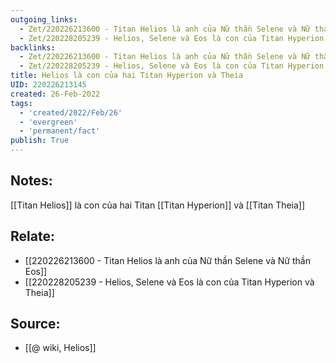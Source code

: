 ```yaml
---
outgoing_links:
  - Zet/220226213600 - Titan Helios là anh của Nữ thần Selene và Nữ thần Eos
  - Zet/220228205239 - Helios, Selene và Eos là con của Titan Hyperion và Theia
backlinks:
  - Zet/220226213600 - Titan Helios là anh của Nữ thần Selene và Nữ thần Eos
  - Zet/220228205239 - Helios, Selene và Eos là con của Titan Hyperion và Theia
title: Helios là con của hai Titan Hyperion và Theia
UID: 220226213145
created: 26-Feb-2022
tags:
  - 'created/2022/Feb/26'
  - 'evergreen'
  - 'permanent/fact'
publish: True
---
```

## Notes:
[[Titan Helios]] là con của hai Titan [[Titan Hyperion]] và [[Titan Theia]]
## Relate:
- [[220226213600 - Titan Helios là anh của Nữ thần Selene và Nữ thần Eos]]
- [[220228205239 - Helios, Selene và Eos là con của Titan Hyperion và Theia]]
## Source:
- [[@ wiki, Helios]]




